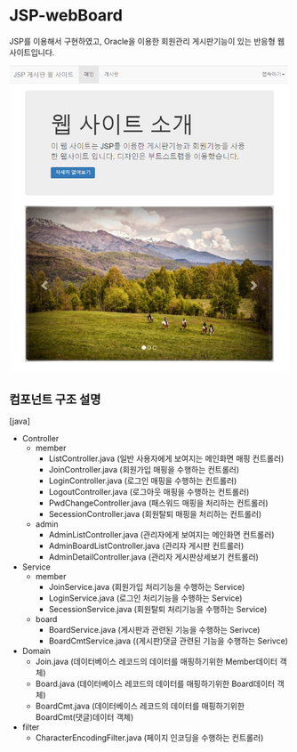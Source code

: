 JSP-webBoard
============

JSP를 이용해서 구현하였고, Oracle을 이용한 회원관리 게시판기능이 있는 반응형 웹사이트입니다.

![Alt text](/JSPpro/WebContent/images/JSP-webBoard사진.png)

컴포넌트 구조 설명
----------
[java]
* Controller
  * member
    * ListController.java (일반 사용자에게 보여지는 메인화면 매핑 컨트롤러)
    * JoinController.java (회원가입 매핑을 수행하는 컨트롤러)
    * LoginController.java (로그인 매핑을 수행하는 컨트롤러)
    * LogoutController.java (로그아웃 매핑을 수행하는 컨트롤러)
    * PwdChangeController.java (패스워드 매핑을 처리하는 컨트롤러)
    * SecessionController.java (회원탈퇴 매핑을 처리하는 컨트롤러)
  * admin
    * AdminListController.java (관리자에게 보여지는 메인화면 컨트롤러)
    * AdminBoardListController.java (관리자 게시판 컨트롤러)
    * AdminDetailController.java (관리자 게시판상세보기 컨트롤러)
* Service
  * member
    * JoinService.java (회원가입 처리기능을 수행하는 Service)
    * LoginService.java (로그인 처리기능을 수행하는 Service)
    * SecessionService.java (회원탈퇴 처리기능을 수행하는 Service)
  * board
    * BoardService.java (게시판과 관련된 기능을 수행하는 Serivce)
    * BoardCmtService.java ((게시판)댓글 관련된 기능을 수행하는 Serivce)
* Domain
    * Join.java (데이터베이스 레코드의 데이터를 매핑하기위한 Member데이터 객체)
    * Board.java (데이터베이스 레코드의 데이터를 매핑하기위한 Board데이터 객체)
    * BoardCmt.java (데이터베이스 레코드의 데이터를 매핑하기위한 BoardCmt(댓글)데이터 객체)
* filter
    * CharacterEncodingFilter.java (페이지 인코딩을 수행하는 컨트롤러)
